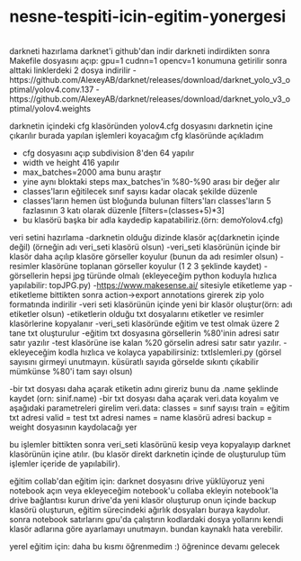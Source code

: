 # nesne-tespiti-icin-egitim-yonergesi
<br>
darkneti hazırlama
darknet'i github'dan indir
darkneti indirdikten sonra Makefile dosyasını açıp:
	gpu=1
	cudnn=1
	opencv=1 konumuna getirilir
sonra alttaki linklerdeki 2 dosya indirilir
- https://github.com/AlexeyAB/darknet/releases/download/darknet_yolo_v3_optimal/yolov4.conv.137
- https://github.com/AlexeyAB/darknet/releases/download/darknet_yolo_v3_optimal/yolov4.weights


darknetin içindeki cfg klasöründen yolov4.cfg dosyasını darknetin içine çıkarılır
burada yapılan işlemleri koyacağım cfg klasöründe açıkladım
- cfg dosyasını açıp subdivision 8'den 64 yapılır
- width ve height 416 yapılır
- max_batches=2000 ama bunu araştır
- yine aynı bloktaki steps max_batches'in %80-%90 arası bir değer alır
- classes'ların eğitilecek sınıf sayısı kadar olacak şekilde düzenle
- classes'ların hemen üst bloğunda bulunan filters'ları classes'ların 5 fazlasının 3 katı olarak düzenle [filters=(classes+5)*3]
- bu klasörü başka bir adla kaydedip kapatabiliriz.(örn: demoYolov4.cfg)
 



veri setini hazırlama
-darknetin olduğu dizinde klasör aç(darknetin içinde değil) (örneğin adı veri_seti klasörü olsun)
-veri_seti klasörünün içinde bir klasör daha açılıp klasöre görseller koyulur (bunun da adı resimler olsun)
-resimler klasörüne toplanan görseller koyulur (1 2 3 şeklinde kaydet)
-görsellerin hepsi jpg türünde olmalı (ekleyeceğim python koduyla hızlıca yapılabilir: topJPG.py)
-https://www.makesense.ai/ sitesiyle etiketleme yap 
-etiketleme bittikten sonra action->export annotations girerek zip yolo formatında indirilir
-veri seti klasörünün içinde yeni bir klasör oluştur(örn: adı etiketler olsun)
-etiketlerin olduğu txt dosyalarını etiketler ve resimler klasörlerine kopyalanır
-veri_seti klasöründe eğitim ve test olmak üzere 2 tane txt oluşturulur
-eğitim txt dosyasına görsellerin %80'inin adresi satır satır yazılır
-test klasörüne ise kalan %20 görselin adresi satır satır yazılır.
-ekleyeceğim kodla hızlıca ve kolayca yapabilirsiniz: txtIslemleri.py  (görsel sayısını girmeyi unutmayın. küsüratlı sayıda görselde sıkıntı çıkabilir mümkünse %80'i tam sayı olsun)

-bir txt dosyası daha açarak etiketin adını gireriz bunu da .name şeklinde kaydet (orn: sinif.name)
-bir txt dosyası daha açarak veri.data koyalım ve aşağıdaki parametreleri girelim
	veri.data: 
		classes = sınıf sayısı
		train = eğitim txt adresi
		valid = test txt adresi
		names = name klasörü adresi
		backup = weight dosyasının kaydolacağı yer

bu işlemler bittikten sonra veri_seti klasörünü kesip veya kopyalayıp darknet klasörünün içine atılır. (bu klasör direkt darknetin içinde de oluşturulup tüm işlemler içeride de yapılabilir).


eğitim
collab'dan eğitim için:
darknet dosyasını drive yüklüyoruz
yeni notebook açın veya ekleyeceğim notebook'u collaba ekleyin
notebook'la drive bağlantısı kurun
drive'da yeni klasör oluşturup onun içinde backup klasörü oluşturun, eğitim sürecindeki ağırlık dosyaları buraya kaydolur.
sonra notebook satırlarını gpu'da çalıştırın
kodlardaki dosya yollarını kendi klasör adlarına göre ayarlamayı unutmayın. bundan kaynaklı hata verebilir.  

yerel eğitim için:
daha bu kısmı öğrenmedim :)
öğrenince devamı gelecek
